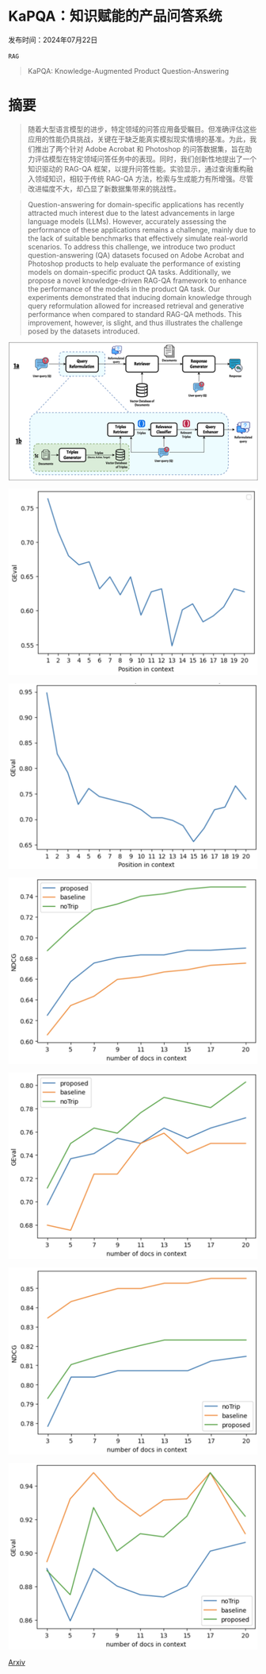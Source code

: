 # KaPQA：知识赋能的产品问答系统

发布时间：2024年07月22日

`RAG`

> KaPQA: Knowledge-Augmented Product Question-Answering

# 摘要

> 随着大型语言模型的进步，特定领域的问答应用备受瞩目。但准确评估这些应用的性能仍具挑战，关键在于缺乏能真实模拟现实情境的基准。为此，我们推出了两个针对 Adobe Acrobat 和 Photoshop 的问答数据集，旨在助力评估模型在特定领域问答任务中的表现。同时，我们创新性地提出了一个知识驱动的 RAG-QA 框架，以提升问答性能。实验显示，通过查询重构融入领域知识，相较于传统 RAG-QA 方法，检索与生成能力有所增强。尽管改进幅度不大，却凸显了新数据集带来的挑战性。

> Question-answering for domain-specific applications has recently attracted much interest due to the latest advancements in large language models (LLMs). However, accurately assessing the performance of these applications remains a challenge, mainly due to the lack of suitable benchmarks that effectively simulate real-world scenarios. To address this challenge, we introduce two product question-answering (QA) datasets focused on Adobe Acrobat and Photoshop products to help evaluate the performance of existing models on domain-specific product QA tasks. Additionally, we propose a novel knowledge-driven RAG-QA framework to enhance the performance of the models in the product QA task. Our experiments demonstrated that inducing domain knowledge through query reformulation allowed for increased retrieval and generative performance when compared to standard RAG-QA methods. This improvement, however, is slight, and thus illustrates the challenge posed by the datasets introduced.

![KaPQA：知识赋能的产品问答系统](../../../paper_images/2407.16073/pipeline_rag_5.png)

![KaPQA：知识赋能的产品问答系统](../../../paper_images/2407.16073/ndcg_exp.png)

![KaPQA：知识赋能的产品问答系统](../../../paper_images/2407.16073/ps_ndcg_exp.png)

![KaPQA：知识赋能的产品问答系统](../../../paper_images/2407.16073/gpt4o_ndcg.png)

![KaPQA：知识赋能的产品问答系统](../../../paper_images/2407.16073/gpt4o_geval.png)

![KaPQA：知识赋能的产品问答系统](../../../paper_images/2407.16073/ps_gpt4o_ndcg.png)

![KaPQA：知识赋能的产品问答系统](../../../paper_images/2407.16073/ps_gpt4o_geval.png)

[Arxiv](https://arxiv.org/abs/2407.16073)